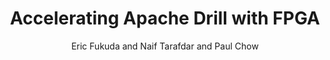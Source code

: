---
"ENTRYTYPE": "misc"
"ID": "fukuda:apache2016"
"author": "Eric Fukuda and Naif Tarafdar and Paul Chow"
"howpublished": "Apache: Big Data North America"
"month": "may"
"title": "Accelerating Apache Drill with FPGA"
"year": "2016"
---